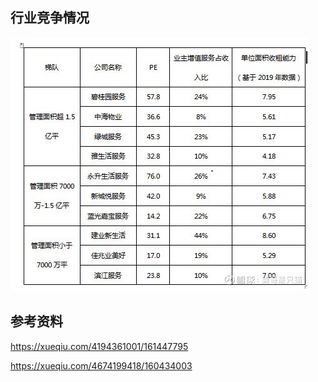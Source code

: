 ## 行业竞争情况

![image-20201202151611835](images/image-20201202151611835.png)

## 参考资料

https://xueqiu.com/4194361001/161447795

https://xueqiu.com/4674199418/160434003